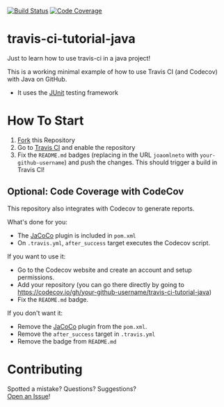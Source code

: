 [![Build Status](https://travis-ci.com/iVipz/travis-ci-tutorial-java.svg?branch=master)](https://travis-ci.com/iVipz/travis-ci-tutorial-java)
[![Code Coverage](https://codecov.io/gh/iVipz/travis-ci-tutorial-java/coverage.svg)](https://codecov.io/gh/iVipz/travis-ci-tutorial-java)

# travis-ci-tutorial-java

Just to learn how to use travis-ci in a java project!

This is a working minimal example of how to use Travis CI (and Codecov) with
Java on GitHub.

- It uses the [JUnit](https://junit.org) testing framework

# How To Start

1. [Fork](https://github.com/joaomlneto/travis-ci-tutorial-java/fork) this
   Repository
2. Go to [Travis CI](http://travis-ci.com) and enable the repository
3. Fix the `README.md` badges (replacing in the URL `joaomlneto` with
   `your-github-username`) and push the changes. This should trigger a build in
   Travis CI!

## Optional: Code Coverage with CodeCov

This repository also integrates with Codecov to generate reports.

What's done for you:

- The [JaCoCo](https://www.jacoco.org) plugin is included in `pom.xml`
- On `.travis.yml`, `after_success` target executes the Codecov script.

If you want to use it:

- Go to the Codecov website and create an account and setup permissions.
- Add your repository (you can go there directly by going to
  https://codecov.io/gh/your-github-username/travis-ci-tutorial-java)
- Fix the `README.md` badge.

If you don't want it:

- Remove the [JaCoCo](https://www.jacoco.org) plugin from the `pom.xml`.
- Remove the `after_success` target in `.travis.yml`
- Remove the badge from `README.md`

# Contributing

Spotted a mistake? Questions? Suggestions?  
[Open an Issue](https://github.com/joaomlneto/travis-ci-tutorial-java/issues/new)!
